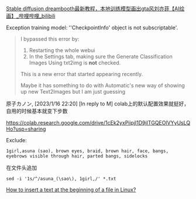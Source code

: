 [Stable diffusion dreambooth最新教程，本地训练模型画出gta风刘亦菲【AI绘画】_哔哩哔哩_bilibili](https://www.bilibili.com/video/BV1Zx4y137P6/?spm_id_from=333.337.search-card.all.click&vd_source=187217104dfd0bc027cc65f8420627b0)

Exception training model: ''CheckpointInfo' object is not subscriptable'.

>   I bypassed this error by:
>
>   1.  Restarting the whole webui
>   2.  In the Settings tab, making sure the Generate Classification Images Using txt2img is **not** checked.
>
>   This is a new error that started appearing recently.
>
>   Maybe it has something to do with Automatic's new way of showing up new Text2Images but I am just guessing

原子カノン, [2023/1/16 22:20]
[In reply to M]
colab上的默认配置效果就挺好，自用的时候基本就变下步数

https://colab.research.google.com/drive/1cEk2yxPiipjl1D9jITGQEOlVYyUsLQHo?usp=sharing

Exclude:

```
1girl,asuna (sao), brown eyes, braid, brown hair, face, bangs,  eyebrows visible through hair, parted bangs, sidelocks

```

在文件头追加

```
sed -i '1s/^/asuna_(\sao\), 1girl,/' *.txt
```



[How to insert a text at the beginning of a file in Linux?](https://www.tutorialspoint.com/how-to-insert-a-text-at-the-beginning-of-a-file-in-linux)
